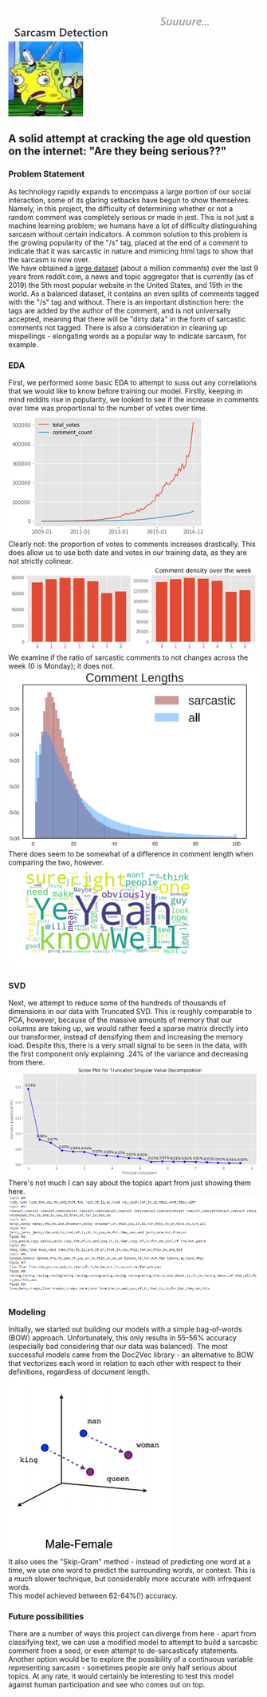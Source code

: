 ![Title](imgs/sarcasm_title.png)
![spongebob](imgs/sponge.jpg)
## A solid attempt at cracking the age old question on the internet: "Are they being serious??"
### Problem Statement
As technology rapidly expands to encompass a large portion of our social interaction, some of its glaring setbacks have begun to show themselves. Namely, in this project, the difficulty of determining whether or not a random comment was completely serious or made in jest. This is not just a machine learning problem; we humans have a lot of difficulty distinguishing sarcasm without certain indicators. A common solution to this problem is the growing popularity of the "/s" tag, placed at the end of a comment to indicate that it was sarcastic in nature and mimicing html tags to show that the sarcasm is now over.  
We have obtained a [large dataset](https://www.kaggle.com/danofer/sarcasm) (about a million comments) over the last 9 years from reddit.com, a news and topic aggregator that is currently (as of 2019) the 5th most popular website in the United States, and 15th in the world. As a balanced dataset, it contains an even splits of comments tagged with the "/s" tag and without. There is an important distinction here: the tags are added by the author of the comment, and is not universally accepted, meaning that there will be "dirty data" in the form of sarcastic comments not tagged. There is also a consideration in cleaning up mispellings - elongating words as a popular way to indicate sarcasm, for example.
### EDA
First, we performed some basic EDA to attempt to suss out any correlations that we would like to know before training our model. Firstly, keeping in mind reddits rise in popularity, we looked to see if the increase in comments over time was proportional to the number of votes over time.  
![votes_plot](imgs/votes_comments.png)  
Clearly not: the proportion of votes to comments increases drastically. This does allow us to use both date and votes in our training data, as they are not strictly colinear.  
![comment_density](imgs/comment_density.png)  
We examine if the ratio of sarcastic comments to not changes across the week (0 is Monday); it does not.  
![comment_length](imgs/Comment_length.png)  
There does seem to be somewhat of a difference in comment length when comparing the two, however.  
![cloud](imgs/wordcloud.png)
### SVD
Next, we attempt to reduce some of the hundreds of thousands of dimensions in our data with Truncated SVD. This is roughly comparable to PCA, however, because of the massive amounts of memory that our columns are taking up, we would rather feed a sparse matrix directly into our transformer, instead of densifying them and increasing the memory load. Despite this, there is a very small signal to be seen in the data, with the first component only explaining .24% of the variance and decreasing from there.  
![scree_plot](imgs/scree_plot.png)  
There's not much I can say about the topics apart from just showing them here.  
![topics](imgs/topic_list.png)
### Modeling
Initially, we started out building our models with a simple bag-of-words (BOW) approach. Unfortunately, this only results in 55-56% accuracy (especially bad considering that our data was balanced). The most successful models came from the Doc2Vec library - an alternative to BOW that vectorizes each word in relation to each other with respect to their definitions, regardless of document length.  
![doc2vec](imgs/doc2vec.png)  
It also uses the "Skip-Gram" method - instead of predicting one word at a time, we use one word to predict the surrounding words, or context. This is a *much* slower technique, but considerably more accurate with infrequent words.  
This model achieved between 62-64%(!) accuracy.
### Future possibilities
There are a number of ways this project can diverge from here - apart from classifying text, we can use a modified model to attempt to build a sarcastic comment from a seed, or even attempt to de-sarcasticafy statements. Another option would be to explore the possibility of a continuous variable representing sarcasm - sometimes people are only half serious about topics. At any rate, it would certainly be interesting to test this model against human participation and see who comes out on top.
